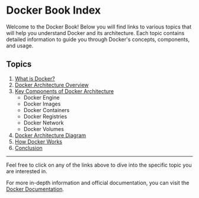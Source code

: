 # Docker Book Index

Welcome to the Docker Book! Below you will find links to various topics that will help you understand Docker and its architecture. Each topic contains detailed information to guide you through Docker's concepts, components, and usage.

## Topics

1. [What is Docker?](Unit1/Lecture1.md#what-is-docker)
2. [Docker Architecture Overview](Unit1/Lecture1.md#docker-architecture-overview)
3. [Key Components of Docker Architecture](Unit1/Lecture1.md#key-components-of-docker-architecture:)
   - Docker Engine
   - Docker Images
   - Docker Containers
   - Docker Registries
   - Docker Network
   - Docker Volumes
4. [Docker Architecture Diagram](Unit1\Lecture1.md#docker-architecture-diagram)
5. [How Docker Works](Unit1\Lecture1.md#how-docker-works)
6. [Conclusion](Unit1\Lecture1.md#conclusion)

---

Feel free to click on any of the links above to dive into the specific topic you are interested in.

For more in-depth information and official documentation, you can visit the [Docker Documentation](https://docs.docker.com/).

